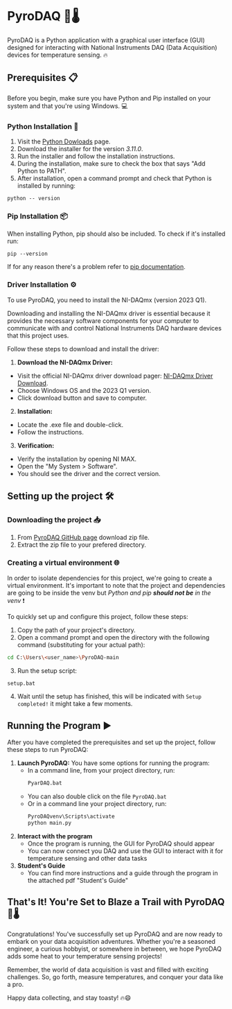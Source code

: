 # PyroDAQ 🐍🌡️
PyroDAQ is a Python application with a graphical user interface (GUI) designed for interacting with 
National Instruments DAQ (Data Acquisition) devices for temperature sensing. 🔥

## Prerequisites 📋

Before you begin, make sure you have Python and Pip installed on your system and that you're using Windows. 💻

### Python Installation 🐍
1. Visit the [Python Dowloads](https://www.python.org/downloads/) page.
2. Download the installer for the version *3.11.0*.
3. Run the installer and follow the installation instructions.
4. During the installation, make sure to check the box that says "Add Python to PATH".
5. After installation, open a command prompt and check that Python is installed by running:
```batch
python -- version
```

### Pip Installation 📦

When installing Python, pip should also be included. To check if it's installed run:
```batch 
pip --version
```
If for any reason there's a problem refer to [pip documentation](https://pip.pypa.io/en/stable/installation/).

### Driver Installation ⚙️

To use PyroDAQ, you need to install the NI-DAQmx (version 2023 Q1). 

Downloading and installing the NI-DAQmx driver is essential because it provides the necessary software components for your 
computer to communicate with and control National Instruments DAQ hardware devices that this project uses.

Follow these steps to download and install the driver:
1. **Download the NI-DAQmx Driver:**
  - Visit the official NI-DAQmx driver download pager: [NI-DAQmx Driver Download](https://www.ni.com/es/support/downloads/drivers/download.ni-daq-mx.html#477807).
  - Choose Windows OS and the 2023 Q1 version.
  - Click download button and save to computer.
2. **Installation:**
  - Locate the .exe file and double-click.
  - Follow the instructions.
3. **Verification:**
  - Verify the installation by opening NI MAX.
  - Open the "My System > Software".
  - You should see the driver and the correct version.

## Setting up the project 🛠️

### Downloading the project 📥
1. From [PyroDAQ GitHub page](https://github.com/danllaq/PyroDAQ) download zip file.
2. Extract the zip file to your prefered directory.
   
### Creating a virtual environment 🌐
In order to isolate dependencies for this project, we're going to create a virtual environment. It's important to note that
the project and dependencies are going to be inside the venv but *Python and pip **should not be** in the venv* ❗

To quickly set up and configure this project, follow these steps:
1. Copy the path of your project's directory.
1. Open a command prompt and open the directory with the following command (substituting for your actual path):
```bash
cd C:\Users\<user_name>\PyroDAQ-main
```
3. Run the setup script:
```bash
setup.bat
```
4. Wait until the setup has finished, this will be indicated with ```Setup completed!``` it might take a few moments.

## Running the Program ▶️

After you have completed the prerequisites and set up the project, follow these steps to run PyroDAQ:
1. **Launch PyroDAQ:**
   You have some options for running the program:
   - In a command line, from your project directory, run:
     ```bash
     PyarDAQ.bat
     ```
   - You can also double click on the file `PyroDAQ.bat`
   - Or in a command line your project directory, run:
     ```bash
     PyroDAQvenv\Scripts\activate
     python main.py
     ```
3. **Interact with the program**
    - Once the program is running, the GUI for PyroDAQ should appear
    - You can now connect you DAQ and use the GUI to interact with it for temperature sensing and other data tasks
4. **Student's Guide**
   - You can find more instructions and a guide through the program in the attached pdf "Student's Guide"

## That's It! You're Set to Blaze a Trail with PyroDAQ 🐍🌡️

Congratulations! You've successfully set up PyroDAQ and are now ready to embark on your data acquisition adventures. Whether you're a seasoned engineer, a curious hobbyist, or somewhere in between, we hope PyroDAQ adds some heat to your temperature sensing projects!

Remember, the world of data acquisition is vast and filled with exciting challenges. So, go forth, measure temperatures, and conquer your data like a pro. 

Happy data collecting, and stay toasty! 🔥😄


